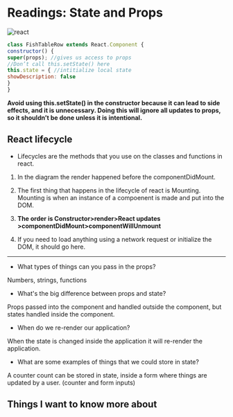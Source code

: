 # Readings: State and Props

![react](https://res.cloudinary.com/practicaldev/image/fetch/s--xKWyj8SG--/c_imagga_scale,f_auto,fl_progressive,h_500,q_auto,w_1000/http://live-linguine-code.pantheonsite.io/wp-content/uploads/2019/03/react-state-vs-props.jpg)

```js
class FishTableRow extends React.Component {
constructor() {
super(props); //gives us access to props
//Don’t call this.setState() here
this.state = { //intitialize local state
showDescription: false
} 
}
```

**Avoid using this.setState() in the constructor because it can lead to side effects, and it is unnecessary. Doing this will ignore all updates to props, so it shouldn’t be done unless it is intentional.**

## React lifecycle

* Lifecycles are the methods that you use on the classes and functions in react.

1. In the diagram the render happened before the componentDidMount.

2. The first thing that happens in the lifecycle of react is Mounting. Mounting is when an instance of a compoenent is made and put into the DOM.

3. **The order is Constructor>render>React updates >componentDidMount>componentWillUnmount**

4. If you need to load anything using a network request or initialize the DOM, it should go here.

----------


* What types of things can you pass in the props?

Numbers, strings, functions

* What's the big difference between props and state?

Props passed into the component and handled outside the component, but states handled inside the component.


* When do we re-render our application?

When the state is changed inside the application it will re-render the application.

* What are some examples of things that we could store in state?

A counter count can be stored in state, inside a form where things are updated by a user. (counter and form inputs)


## Things I want to know more about